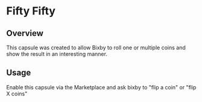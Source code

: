 # Fifty Fifty

## Overview
This capsule was created to allow Bixby to roll one or multiple coins and show the result in an interesting manner.

## Usage
Enable this capsule via the Marketplace and ask bixby to "flip a coin" or "flip X coins"
